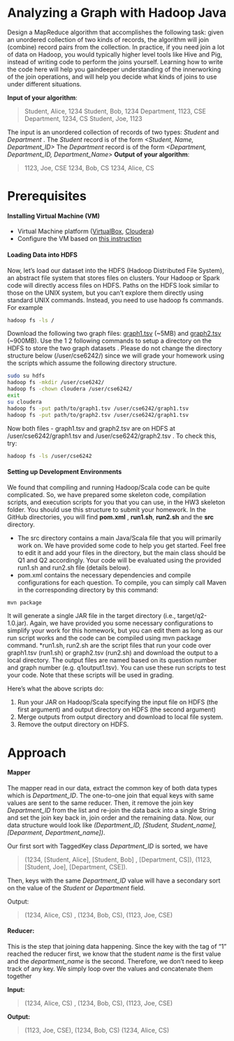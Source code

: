 # Analyzing a Graph with Hadoop Java

Design a MapReduce algorithm that accomplishes the following task: given an unordered collection of two kinds of records, the algorithm will join (combine) record pairs from the collection. In practice, if you need join a lot of data on Hadoop, you would typically higher level tools like Hive and Pig, instead of writing code to perform the joins yourself. Learning how to write the code here will help you gaindeeper understanding of the innerworking of the join operations, and will help you decide what kinds of joins to use under different situations.

**Input of your algorithm**:
>Student, Alice, 1234
>Student, Bob, 1234
>Department, 1123, CSE
>Department, 1234, CS
>Student, Joe, 1123

The input is an unordered collection of records of two types: *Student* and *Department* .
The *Student* record is of the form *<Student, Name, Department_ID>*
The *Department* record is of the form *<Department, Department_ID, Department_Name>*
**Output of your algorithm**:
>1123, Joe, CSE
1234, Bob, CS
>1234, Alice, CS
# Prerequisites
#### Installing Virtual Machine (VM)

  - Virtual Machine platform ([VirtualBox](www.virtualbox.com), [Cloudera](https://www.cloudera.com/downloads/quickstart_vms/5-8.html))
  - Configure the VM based on [this instruction](http://poloclub.gatech.edu/cse6242/2017spring/hw3/VMSetup.pdf)
#### Loading Data into HDFS
Now, let’s load our dataset into the HDFS (Hadoop Distributed File System), an abstract file system that stores files on clusters. Your Hadoop or Spark code will directly access files on HDFS. Paths on the HDFS look similar to those on the UNIX system, but you can’t explore them directly using standard UNIX commands. Instead, you need to use hadoop fs commands. For example
```sh
hadoop fs -ls /
```
Download the following two graph files: [graph1.tsv](http://poloclub.gatech.edu/cse6242/2017spring/hw3/graph1.tsv) (~5MB) and [graph2.tsv](http://poloclub.gatech.edu/cse6242/2017spring/hw3/graph2.tsv) (~900MB). Use the 1 2 following commands to setup a directory on the HDFS to store the two graph datasets . Please do not change the directory structure below (/user/cse6242/) since we will grade your homework using the scripts which assume the following directory structure.
```sh
sudo su hdfs
hadoop fs -mkdir /user/cse6242/
hadoop fs -chown cloudera /user/cse6242/
exit
su cloudera
hadoop fs -put path/to/graph1.tsv /user/cse6242/graph1.tsv
hadoop fs -put path/to/graph2.tsv /user/cse6242/graph1.tsv
```
Now both files - graph1.tsv and graph2.tsv are on HDFS at /user/cse6242/graph1.tsv and
/user/cse6242/graph2.tsv . To check this, try:
```sh
hadoop fs -ls /user/cse6242
```
#### Setting up Development Environments
We found that compiling and running Hadoop/Scala code can be quite complicated. So, we have prepared some skeleton code, compilation scripts, and execution scripts for you that you can use, in the HW3 skeleton folder. You should use this structure to submit your homework. In the GitHub directories, you will find **pom.xml** , **run1.sh**, **run2.sh** and the **src** directory.
* The src directory contains a main Java/Scala file that you will primarily work on. We have provided some code to help you get started. Feel free to edit it and add your files in the directory, but the main class should be Q1 and Q2 accordingly. Your code will be evaluated using the provided run1.sh and run2.sh file (details below).
* pom.xml contains the necessary dependencies and compile configurations for each
question. To compile, you can simply call Maven in the corresponding directory by this command:
```sh
mvn package
```
It will generate a single JAR file in the target directory (i.e., target/q2-1.0.jar). Again, we have provided you some necessary configurations to simplify your work for this homework, but you can edit them as long as our run script works and the code can be compiled using mvn package command.
*run1.sh, run2.sh are the script files that run your code over graph1.tsv (run1.sh) or graph2.tsv (run2.sh) and download the output to a local directory. The output files are named based on its question number and graph number (e.g. q1output1.tsv). You can use these run scripts to test your code. Note that these scripts will be used in grading.

Here’s what the above scripts do:
1. Run your JAR on Hadoop/Scala specifying the input file on HDFS (the first
argument) and output directory on HDFS (the second argument)
2. Merge outputs from output directory and download to local file system.
3. Remove the output directory on HDFS.
# Approach
#### Mapper

The mapper read in our data, extract the common key of both data types which is *Department_ID*. The one-to-one join that equal keys with same values are sent to the same reducer. Then, it remove the join key *Department_ID* from the list and re-join the data back into a single String and set the join key back in, join order and the remaining data. Now, our data structure would look like *(Department_ID, [Student, Student_name], [Deparment, Department_name])*.

Our first sort with TaggedKey class *Department_ID* is sorted, we have 
>(1234, [Student, Alice],  [Student, Bob] , [Department, CS]),
>(1123, [Student, Joe], [Department, CSE]). 

Then, keys with the same *Department_ID* value will have a secondary sort on the value of the *Student* or *Department* field.

Output: 
>(1234, Alice, CS) ,
(1234, Bob, CS), 
>(1123, Joe, CSE)

#### Reducer:

This is the step that joining data happening. Since the key with the tag of “1” reached the reducer first, we know that the student *name* is the first value and the *department_name* is the second. Therefore, we don’t need to keep track of any key. We simply loop over the values and concatenate them together

**Input:** 
>(1234, Alice, CS) ,
(1234, Bob, CS), 
>(1123, Joe, CSE)

**Output:**
>(1123, Joe, CSE),
(1234, Bob, CS)
>(1234, Alice, CS)
